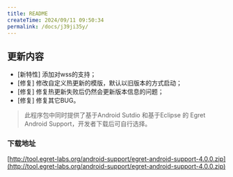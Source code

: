 ```yaml
---
title: README
createTime: 2024/09/11 09:50:34
permalink: /docs/j39ji35y/
---
```

## 更新内容

* [新特性] 添加对wss的支持；
* [修复] 修改自定义热更新的模版，默认以旧版本的方式启动；
* [修复] 修复热更新失败后仍然会更新版本信息的问题；
* [修复] 修复其它BUG。

> 此程序包中同时提供了基于Android Sutdio 和基于Eclipse 的 Egret Android Support，开发者下载后可自行选择。

### 下载地址

[http://tool.egret-labs.org/android-support/egret-android-support-4.0.0.zip](http://tool.egret-labs.org/android-support/egret-android-support-4.0.0.zip)